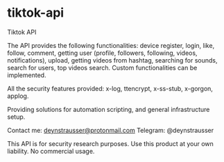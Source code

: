 # tiktok-api

Tiktok API

The API provides the following functionalities:
device register, login, like, follow, comment, getting user (profile, followers, following, videos, notifications), upload, getting videos from hashtag, searching for sounds, search for users, top videos search. Custom functionalities can be implemented.

All the security features provided:
x-log, ttencrypt, x-ss-stub, x-gorgon, applog.

Providing solutions for automation scripting, and general infrastructure setup.

Contact me:
deynstrausser@protonmail.com
Telegram:
@deynstrausser

This API is for security research purposes. Use this product at your own liability. No commercial usage. 
